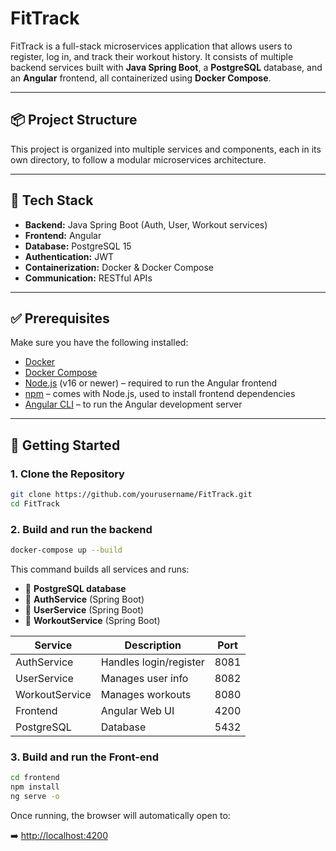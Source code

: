 # FitTrack

FitTrack is a full-stack microservices application that allows users to register, log in, and track their workout history. It consists of multiple backend services built with **Java Spring Boot**, a **PostgreSQL** database, and an **Angular** frontend, all containerized using **Docker Compose**.

---

## 📦 Project Structure

This project is organized into multiple services and components, each in its own directory, to follow a modular microservices architecture.

---

## 🧩 Tech Stack

- **Backend:** Java Spring Boot (Auth, User, Workout services)
- **Frontend:** Angular
- **Database:** PostgreSQL 15
- **Authentication:** JWT
- **Containerization:** Docker & Docker Compose
- **Communication:** RESTful APIs

---

## ✅ Prerequisites

Make sure you have the following installed:

- [Docker](https://www.docker.com/products/docker-desktop)
- [Docker Compose](https://docs.docker.com/compose/install/)
- [Node.js](https://nodejs.org/) (v16 or newer) – required to run the Angular frontend
- [npm](https://www.npmjs.com/get-npm) – comes with Node.js, used to install frontend dependencies
- [Angular CLI](https://angular.io/cli) – to run the Angular development server

---

## 🚀 Getting Started

### 1. Clone the Repository

```bash
git clone https://github.com/yourusername/FitTrack.git
cd FitTrack
```

### 2. Build and run the backend
```bash
docker-compose up --build
```

This command builds all services and runs:

- 🐘 **PostgreSQL database**
- 🔐 **AuthService** (Spring Boot)
- 👤 **UserService** (Spring Boot)
- 💪 **WorkoutService** (Spring Boot)

| **Service**       | **Description**         | **Port** |
|-------------------|-------------------------|----------|
| AuthService       | Handles login/register  | 8081     |
| UserService       | Manages user info       | 8082     |
| WorkoutService    | Manages workouts        | 8080     |
| Frontend          | Angular Web UI          | 4200     |
| PostgreSQL        | Database                | 5432     |


### 3. Build and run the Front-end
```bash
cd frontend
npm install
ng serve -o
```

Once running, the browser will automatically open to:

➡️ [http://localhost:4200](http://localhost:4200)
